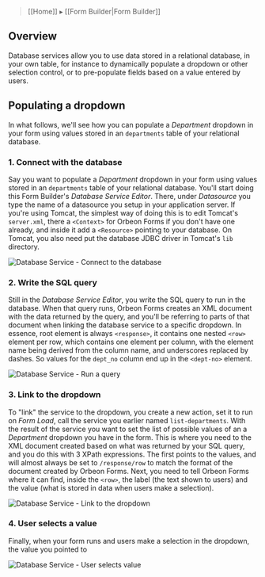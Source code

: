 > [[Home]] ▸ [[Form Builder|Form Builder]]

## Overview

Database services allow you to use data stored in a relational database, in your own table, for instance to dynamically populate a dropdown or other selection control, or to pre-populate fields based on a value entered by users.

## Populating a dropdown

In what follows, we'll see how you can populate a *Department* dropdown in your form using values stored in an `departments` table of your relational database.

### 1. Connect with the database

Say you want to populate a *Department* dropdown in your form using values stored in an `departments` table of your relational database. You'll start doing this Form Builder's *Database Service Editor*. There, under *Datasource* you type the name of a datasource you setup in your application server. If you're using Tomcat, the simplest way of doing this is to edit Tomcat's `server.xml`, there a `<Context>` for Orbeon Forms if you don't have one already, and inside it add a `<Resource>` pointing to your database. On Tomcat, you also need put the database JDBC driver in Tomcat's `lib` directory.

![Database Service - Connect to the database](https://orbeon.mybalsamiq.com/mockups/3492353.png?key=5b6d8a77397e4b7de268cf14dea4e60c694555de)

### 2. Write the SQL query

Still in the *Database Service Editor*, you write the SQL query to run in the database. When that query runs, Orbeon Forms creates an XML document with the data returned by the query, and you'll be referring to parts of that document when linking the database service to a specific dropdown. In essence, root element is always `<response>`, it contains one nested `<row>` element per row, which contains one element per column, with the element name being derived from the column name, and underscores replaced by dashes. So values for the `dept_no` column end up in the `<dept-no>` element.

![Database Service - Run a query](https://orbeon.mybalsamiq.com/mockups/3492410.png?key=5932ce2360c24e025c7089374d153a38e837d72c)

### 3. Link to the dropdown

To "link" the service to the dropdown, you create a new action, set it to run on *Form Load*, call the service you earlier named `list-departments`. With the result of the service you want to set the list of possible values of an a *Department* dropdown you have in the form. This is where you need to the XML document created based on what was returned by your SQL query, and you do this with 3 XPath expressions. The first points to the values, and will almost always be set to `/response/row` to match the format of the document created by Orbeon Forms. Next, you need to tell Orbeon Forms where it can find, inside the `<row>`, the label (the text shown to users) and the value (what is stored in data when users make a selection).

![Database Service - Link to the dropdown](https://orbeon.mybalsamiq.com/mockups/3495548.png?key=f4f2e69b9a6fa9f8b95b4374cd5d916e1d20021e)

### 4. User selects a value

Finally, when your form runs and users make a selection in the dropdown, the value you pointed to 

![Database Service - User selects value](https://orbeon.mybalsamiq.com/mockups/3495565.png?key=841eef62620e9825a0008b66db449881ef52faf0)